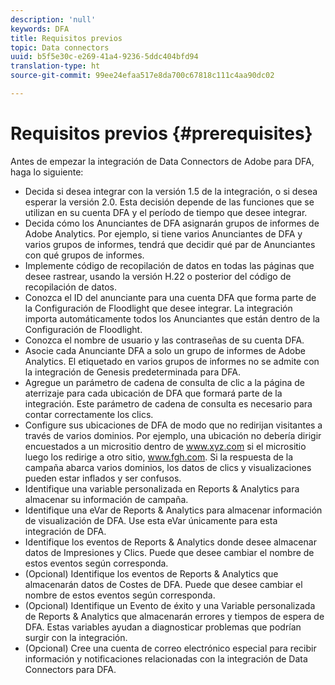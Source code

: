 ```yaml
---
description: 'null'
keywords: DFA
title: Requisitos previos
topic: Data connectors
uuid: b5f5e30c-e269-41a4-9236-5ddc404bfd94
translation-type: ht
source-git-commit: 99ee24efaa517e8da700c67818c111c4aa90dc02

---
```



# Requisitos previos {#prerequisites}

Antes de empezar la integración de Data Connectors de Adobe para DFA, haga lo siguiente:

* Decida si desea integrar con la versión 1.5 de la integración, o si desea esperar la versión 2.0. Esta decisión depende de las funciones que se utilizan en su cuenta DFA y el período de tiempo que desee integrar.
* Decida cómo los Anunciantes de DFA asignarán grupos de informes de Adobe Analytics. Por ejemplo, si tiene varios Anunciantes de DFA y varios grupos de informes, tendrá que decidir qué par de Anunciantes con qué grupos de informes.
* Implemente código de recopilación de datos en todas las páginas que desee rastrear, usando la versión H.22 o posterior del código de recopilación de datos.
* Conozca el ID del anunciante para una cuenta DFA que forma parte de la Configuración de Floodlight que desee integrar. La integración importa automáticamente todos los Anunciantes que están dentro de la Configuración de Floodlight.
* Conozca el nombre de usuario y las contraseñas de su cuenta DFA.
* Asocie cada Anunciante DFA a solo un grupo de informes de Adobe Analytics. El etiquetado en varios grupos de informes no se admite con la integración de Genesis predeterminada para DFA.
* Agregue un parámetro de cadena de consulta de clic a la página de aterrizaje para cada ubicación de DFA que formará parte de la integración. Este parámetro de cadena de consulta es necesario para contar correctamente los clics.
* Configure sus ubicaciones de DFA de modo que no redirijan visitantes a través de varios dominios. Por ejemplo, una ubicación no debería dirigir encuestados a un micrositio dentro de www.xyz.com si el micrositio luego los redirige a otro sitio, www.fgh.com. Si la respuesta de la campaña abarca varios dominios, los datos de clics y visualizaciones pueden estar inflados y ser confusos.
* Identifique una variable personalizada en Reports &amp; Analytics para almacenar su información de campaña.
* Identifique una eVar de Reports &amp; Analytics para almacenar información de visualización de DFA. Use esta eVar únicamente para esta integración de DFA.
* Identifique los eventos de Reports &amp; Analytics donde desee almacenar datos de Impresiones y Clics. Puede que desee cambiar el nombre de estos eventos según corresponda.
* (Opcional) Identifique los eventos de Reports &amp; Analytics que almacenarán datos de Costes de DFA. Puede que desee cambiar el nombre de estos eventos según corresponda.
* (Opcional) Identifique un Evento de éxito y una Variable personalizada de Reports &amp; Analytics que almacenarán errores y tiempos de espera de DFA. Estas variables ayudan a diagnosticar problemas que podrían surgir con la integración.
* (Opcional) Cree una cuenta de correo electrónico especial para recibir información y notificaciones relacionadas con la integración de Data Connectors para DFA.

